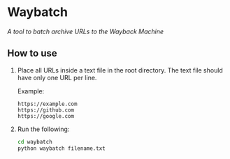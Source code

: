 # Waybatch

*A tool to batch archive URLs to the Wayback Machine*

## How to use

1. Place all URLs inside a text file in the root directory. The text file should have only one URL per line.

   Example:
   ```
   https://example.com
   https://github.com
   https://google.com
   ```
2. Run the following:
    ```bash
    cd waybatch 
    python waybatch filename.txt
    ```